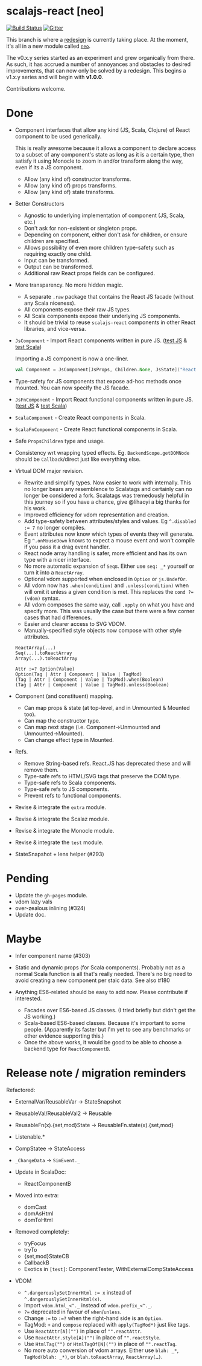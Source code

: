 scalajs-react [neo]
=============

[![Build Status](https://travis-ci.org/japgolly/scalajs-react.svg?branch=master)](https://travis-ci.org/japgolly/scalajs-react)
[![Gitter](https://badges.gitter.im/Join%20Chat.svg)](https://gitter.im/japgolly/scalajs-react?utm_source=badge&utm_medium=badge&utm_campaign=pr-badge&utm_content=badge)

This branch is where a [redesign](https://github.com/japgolly/scalajs-react/issues/259) is currently taking place.
At the moment, it's all in a new module called [`neo`](neo/src).

The v0.x.y series started as an experiment and grew organically from there.
As such, it has accrued a number of annoyances and obstacles to desired improvements,
that can now only be solved by a redesign.
This begins a v1.x.y series and will begin with **v1.0.0**.

Contributions welcome.

# Done

- Component interfaces that allow any kind (JS, Scala, Clojure) of React component to be used generically.

  This is really awesome because it allows a component to declare access to a subset of any component's state as long as it is a certain type, then satisfy it using Monocle to zoom in and/or transform along the way, even if its a JS component.

  - Allow (any kind of) constructor transforms.
  - Allow (any kind of) props transforms.
  - Allow (any kind of) state transforms.

- Better Constructors
  - Agnostic to underlying implementation of component (JS, Scala, etc.)
  - Don't ask for non-existent or singleton props.
  - Depending on component, either don't ask for children, or ensure children are specified.
  - Allows possibility of even more children type-safety such as requiring exactly one child.
  - Input can be transformed.
  - Output can be transformed.
  - Additional raw React props fields can be configured.

- More transparency. No more hidden magic.
  - A separate `.raw` package that contains the React JS facade (without any Scala niceness).
  - All components expose their raw JS types.
  - All Scala components expose their underlying JS components.
  - It should be trivial to reuse `scalajs-react` components in other React libraries, and vice-versa.

- `JsComponent` - Import React components written in pure JS.
  ([test JS](neo/src/test/resources/component-es3.js) & [test Scala](neo/src/test/scala/japgolly/scalajs/react/JsComponentTest.scala))

  Importing a JS component is now a one-liner.
  ```scala
  val Component = JsComponent[JsProps, Children.None, JsState]("ReactXYZ")
  ```

- Type-safety for JS components that expose ad-hoc methods once mounted.
  You can now specify the JS facade.

- `JsFnComponent` - Import React functional components written in pure JS.
  ([test JS](neo/src/test/resources/component-fn.js) & [test Scala](neo/src/test/scala/japgolly/scalajs/react/JsFnComponentTest.scala))

- `ScalaComponent` - Create React components in Scala.

- `ScalaFnComponent` - Create React functional components in Scala.

- Safe `PropsChildren` type and usage.

- Consistency wrt wrapping typed effects. Eg. `BackendScope.getDOMNode` should be `Callback`/direct just like everything else.

- Virtual DOM major revision.
  - Rewrite and simplify types. Now easier to work with internally. This no longer bears any resemblence to Scalatags and certainly can no longer be considered a fork. Scalatags was tremedously helpful in this journey so if you have a chance, give @lihaoyi a big thanks for his work.
  - Improved efficiency for vdom representation and creation.
  - Add type-safety between attributes/styles and values. Eg `^.disabled := 7` no longer compiles.
  - Event attributes now know which types of events they will generate. Eg `^.onMouseDown` knows to expect a mouse event and won't compile if you pass it a drag event handler.
  - React node array handling is safer, more efficient and has its own type with a nicer interface.
  - No more automatic expansion of `Seq`s. Either use `seq: _*` yourself or turn it into a `ReactArray`.
  - Optional vdom supported when enclosed in `Option` or `js.UndefOr`.
  - All vdom now has `.when(condition)` and `.unless(condition)` when will omit it unless a given condition is met. This replaces the `cond ?= (vdom)` syntax.
  - All vdom composes the same way, call `.apply` on what you have and specify more. This was usually the case but there were a few corner cases that had differences.
  - Easier and clearer access to SVG VDOM.
  - Manually-specified style objects now compose with other style attributes.

  ```
  ReactArray(...)
  Seq(...).toReactArray
  Array(...).toReactArray

  Attr :=? Option(Value)
  Option(Tag | Attr | Component | Value | TagMod)
  (Tag | Attr | Component | Value | TagMod).when(Boolean)
  (Tag | Attr | Component | Value | TagMod).unless(Boolean)
  ```

- Component (and constituent) mapping.
  - Can map props & state (at top-level, and in Unmounted & Mounted too).
  - Can map the constructor type.
  - Can map next stage (i.e. Component→Unmounted and Unmounted→Mounted).
  - Can change effect type in Mounted.

- Refs.
  - Remove String-based refs. React.JS has deprecated these and will remove them.
  - Type-safe refs to HTML/SVG tags that preserve the DOM type.
  - Type-safe refs to Scala components.
  - Type-safe refs to JS components.
  - Prevent refs to functional components.

- Revise & integrate the `extra` module.
- Revise & integrate the Scalaz module.
- Revise & integrate the Monocle module.
- Revise & integrate the `test` module.
- StateSnapshot + lens helper (#293)

# Pending

- Update the `gh-pages` module.
- vdom lazy vals
- over-zealous inlining (#324)
- Update doc.

# Maybe

- Infer component name (#303)

- Static and dynamic props (for Scala components).
  Probably not as a normal Scala function is all that's really needed.
  There's no big need to avoid creating a new component per staic data.
  See also #180

- Anything ES6-related should be easy to add now. Please contribute if interested.
  - Facades over ES6-based JS classes. (I tried briefly but didn't get the JS working.)
  - Scala-based ES6-based classes. Because it's important to some people. (Apparently its faster but I'm yet to see any benchmarks or other evidence supporting this.)
  - Once the above works, it would be good to be able to choose a backend type for `ReactComponentB`.

# Release note / migration reminders

Refactored:
  * ExternalVar/ReusableVar -> StateSnapshot
  * ReusableVal/ReusableVal2 -> Reusable
  * ReusableFn(x).{set,mod}State -> ReusableFn.state(x).{set,mod}
  * Listenable.*
  * CompStatee -> StateAccess
  * `_ChangeData` -> `SimEvent._`

* Update in ScalaDoc:
  * ReactComponentB

* Moved into extra:
  * domCast
  * domAsHtml
  * domToHtml

* Removed completely:
  * tryFocus
  * tryTo
  * {set,mod}StateCB
  * CallbackB
  * Exotics in `[test]`: ComponentTester, WithExternalCompStateAccess

* VDOM
  * `^.dangerouslySetInnerHtml := x` instead of `^.dangerouslySetInnerHtml(x)`.
  * Import `vdom.html_<^._` instead of `vdom.prefix_<^._`.
  * `?=` deprecated in favour of `when`/`unless`.
  * Change `:=` to `:=?` when the right-hand side is an `Option`.
  * TagMod: `+` and `compose` replaced with `apply(TagMod*)` just like tags.
  * Use `ReactAttr[A]("")` in place of `"".reactAttr`.
  * Use `ReactAttr.style[A]("")` in place of `"".reactStyle`.
  * Use `HtmlTag("")` or `HtmlTagOf[N]("")` in place of `"".reactTag`.
  * No more auto conversion of vdom arrays. Either use `blah: _*`, `TagMod(blah: _*)`, or `blah.toReactArray`, `ReactArray(…)`.

